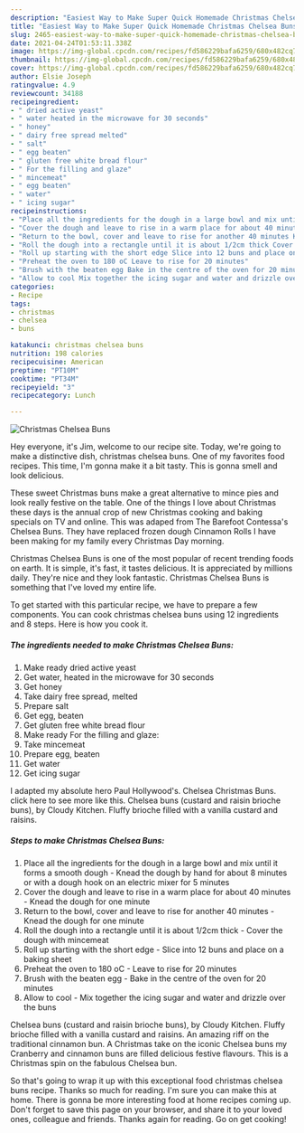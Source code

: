 ```yaml
---
description: "Easiest Way to Make Super Quick Homemade Christmas Chelsea Buns"
title: "Easiest Way to Make Super Quick Homemade Christmas Chelsea Buns"
slug: 2465-easiest-way-to-make-super-quick-homemade-christmas-chelsea-buns
date: 2021-04-24T01:53:11.338Z
image: https://img-global.cpcdn.com/recipes/fd586229bafa6259/680x482cq70/christmas-chelsea-buns-recipe-main-photo.jpg
thumbnail: https://img-global.cpcdn.com/recipes/fd586229bafa6259/680x482cq70/christmas-chelsea-buns-recipe-main-photo.jpg
cover: https://img-global.cpcdn.com/recipes/fd586229bafa6259/680x482cq70/christmas-chelsea-buns-recipe-main-photo.jpg
author: Elsie Joseph
ratingvalue: 4.9
reviewcount: 34188
recipeingredient:
- " dried active yeast"
- " water heated in the microwave for 30 seconds"
- " honey"
- " dairy free spread melted"
- " salt"
- " egg beaten"
- " gluten free white bread flour"
- " For the filling and glaze"
- " mincemeat"
- " egg beaten"
- " water"
- " icing sugar"
recipeinstructions:
- "Place all the ingredients for the dough in a large bowl and mix until it forms a smooth dough Knead the dough by hand for about 8 minutes or with a dough hook on an electric mixer for 5 minutes"
- "Cover the dough and leave to rise in a warm place for about 40 minutes Knead the dough for one minute"
- "Return to the bowl, cover and leave to rise for another 40 minutes Knead the dough for one minute"
- "Roll the dough into a rectangle until it is about 1/2cm thick Cover the dough with mincemeat"
- "Roll up starting with the short edge Slice into 12 buns and place on a baking sheet"
- "Preheat the oven to 180 oC Leave to rise for 20 minutes"
- "Brush with the beaten egg Bake in the centre of the oven for 20 minutes"
- "Allow to cool Mix together the icing sugar and water and drizzle over the buns"
categories:
- Recipe
tags:
- christmas
- chelsea
- buns

katakunci: christmas chelsea buns 
nutrition: 198 calories
recipecuisine: American
preptime: "PT10M"
cooktime: "PT34M"
recipeyield: "3"
recipecategory: Lunch

---
```



![Christmas Chelsea Buns](https://img-global.cpcdn.com/recipes/fd586229bafa6259/680x482cq70/christmas-chelsea-buns-recipe-main-photo.jpg)

Hey everyone, it's Jim, welcome to our recipe site. Today, we're going to make a distinctive dish, christmas chelsea buns. One of my favorites food recipes. This time, I'm gonna make it a bit tasty. This is gonna smell and look delicious.

These sweet Christmas buns make a great alternative to mince pies and look really festive on the table. One of the things I love about Christmas these days is the annual crop of new Christmas cooking and baking specials on TV and online. This was adaped from The Barefoot Contessa&#39;s Chelsea Buns. They have replaced frozen dough Cinnamon Rolls I have been making for my family every Christmas Day morning.

Christmas Chelsea Buns is one of the most popular of recent trending foods on earth. It is simple, it's fast, it tastes delicious. It is appreciated by millions daily. They're nice and they look fantastic. Christmas Chelsea Buns is something that I've loved my entire life.


To get started with this particular recipe, we have to prepare a few components. You can cook christmas chelsea buns using 12 ingredients and 8 steps. Here is how you cook it.

<!--inarticleads1-->

##### The ingredients needed to make Christmas Chelsea Buns:

1. Make ready  dried active yeast
1. Get  water, heated in the microwave for 30 seconds
1. Get  honey
1. Take  dairy free spread, melted
1. Prepare  salt
1. Get  egg, beaten
1. Get  gluten free white bread flour
1. Make ready  For the filling and glaze:
1. Take  mincemeat
1. Prepare  egg, beaten
1. Get  water
1. Get  icing sugar


I adapted my absolute hero Paul Hollywood&#39;s. Chelsea Christmas Buns. click here to see more like this. Chelsea buns (custard and raisin brioche buns), by Cloudy Kitchen. Fluffy brioche filled with a vanilla custard and raisins. 

<!--inarticleads2-->

##### Steps to make Christmas Chelsea Buns:

1. Place all the ingredients for the dough in a large bowl and mix until it forms a smooth dough - Knead the dough by hand for about 8 minutes or with a dough hook on an electric mixer for 5 minutes
1. Cover the dough and leave to rise in a warm place for about 40 minutes - Knead the dough for one minute
1. Return to the bowl, cover and leave to rise for another 40 minutes - Knead the dough for one minute
1. Roll the dough into a rectangle until it is about 1/2cm thick - Cover the dough with mincemeat
1. Roll up starting with the short edge - Slice into 12 buns and place on a baking sheet
1. Preheat the oven to 180 oC - Leave to rise for 20 minutes
1. Brush with the beaten egg - Bake in the centre of the oven for 20 minutes
1. Allow to cool - Mix together the icing sugar and water and drizzle over the buns


Chelsea buns (custard and raisin brioche buns), by Cloudy Kitchen. Fluffy brioche filled with a vanilla custard and raisins. An amazing riff on the traditional cinnamon bun. A Christmas take on the iconic Chelsea buns my Cranberry and cinnamon buns are filled delicious festive flavours. This is a Christmas spin on the fabulous Chelsea bun. 

So that's going to wrap it up with this exceptional food christmas chelsea buns recipe. Thanks so much for reading. I'm sure you can make this at home. There is gonna be more interesting food at home recipes coming up. Don't forget to save this page on your browser, and share it to your loved ones, colleague and friends. Thanks again for reading. Go on get cooking!
